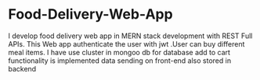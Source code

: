 # Food-Delivery-Web-App
I develop food delivery web app in MERN stack development with REST Full APIs. This Web app authenticate the user with jwt .User can buy different meal items. I have use cluster in mongoo db for database add to cart functionality is implemented data sending on front-end also stored in backend 
